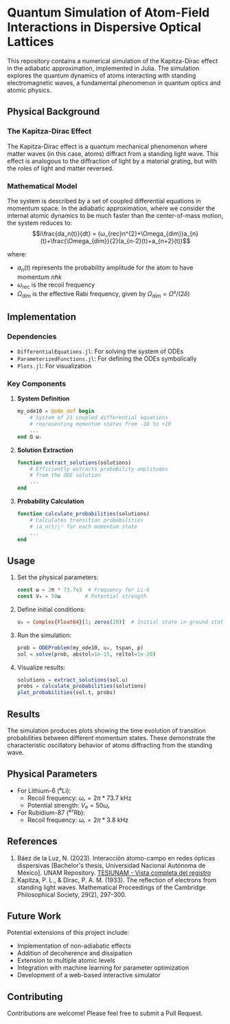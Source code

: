 # Quantum Simulation of Atom-Field Interactions in Dispersive Optical Lattices

This repository contains a numerical simulation of the Kapitza-Dirac effect in the adiabatic approximation, implemented in Julia. The simulation explores the quantum dynamics of atoms interacting with standing electromagnetic waves, a fundamental phenomenon in quantum optics and atomic physics.

## Physical Background

### The Kapitza-Dirac Effect

The Kapitza-Dirac effect is a quantum mechanical phenomenon where matter waves (in this case, atoms) diffract from a standing light wave. This effect is analogous to the diffraction of light by a material grating, but with the roles of light and matter reversed.

### Mathematical Model

The system is described by a set of coupled differential equations in momentum space. In the adiabatic approximation, where we consider the internal atomic dynamics to be much faster than the center-of-mass motion, the system reduces to:
$$i\frac{da_n(t)}{dt} = (ω_{rec}n^{2}+\Omega_{dim})a_{n}(t)+\frac{\Omega_{dim}}{2}(a_{n-2}(t)+a_{n+2}(t))$$

where:

- $a_n(t)$  represents the probability amplitude for the atom to have momentum $n\hbar k$
- $ω_{rec}$  is the recoil frequency
- $Ω_{dim}$ is the effective Rabi frequency, given by  $Ω_{dim} = Ω²/(2δ)$

## Implementation

### Dependencies

- `DifferentialEquations.jl`: For solving the system of ODEs
- `ParameterizedFunctions.jl`: For defining the ODEs symbolically
- `Plots.jl`: For visualization

### Key Components

1. **System Definition**
   
   ```julia
   my_ode10 = @ode_def begin
       # System of 21 coupled differential equations
       # representing momentum states from -10 to +10
       ...
   end Ω ωᵣ
   ```

2. **Solution Extraction**
   
   ```julia
   function extract_solutions(solutions)
       # Efficiently extracts probability amplitudes
       # from the ODE solution
       ...
   end
   ```

3. **Probability Calculation**
   
   ```julia
   function calculate_probabilities(solutions)
       # Calculates transition probabilities
       # |a_n(t)|² for each momentum state
       ...
   end
   ```

## Usage

1. Set the physical parameters:
   
   ```julia
   const ω = 2π * 73.7e3  # Frequency for Li-6
   const V₀ = 50ω        # Potential strength
   ```

2. Define initial conditions:
   
   ```julia
   u₀ = Complex{Float64}[1; zeros(20)]  # Initial state in ground state
   ```

3. Run the simulation:
   
   ```julia
   prob = ODEProblem(my_ode10, u₀, tspan, p)
   sol = solve(prob, abstol=1e-15, reltol=1e-20)
   ```

4. Visualize results:
   
   ```julia
   solutions = extract_solutions(sol.u)
   probs = calculate_probabilities(solutions)
   plot_probabilities(sol.t, probs)
   ```

## Results

The simulation produces plots showing the time evolution of transition probabilities between different momentum states. These demonstrate the characteristic oscillatory behavior of atoms diffracting from the standing wave.

## Physical Parameters

- For Lithium-6 (⁶Li):
  - Recoil frequency: $ωᵣ = 2π * 73.7$ kHz
  - Potential strength: $V₀ = 50ωᵣ$
- For Rubidium-87 (⁸⁷Rb):
  - Recoil frequency: $ωᵣ = 2π * 3.8$ kHz

## References

1. Báez de la Luz, N. (2023). Interacción átomo-campo en redes ópticas dispersivas [Bachelor's thesis, Universidad Nacional Autónoma de México]. UNAM Repository. [TESIUNAM - Vista completa del registro](https://acortar.link/QdmYmz)
2. Kapitza, P. L., & Dirac, P. A. M. (1933). The reflection of electrons from standing light waves. Mathematical Proceedings of the Cambridge Philosophical Society, 29(2), 297-300.

## Future Work

Potential extensions of this project include:

- Implementation of non-adiabatic effects
- Addition of decoherence and dissipation
- Extension to multiple atomic levels
- Integration with machine learning for parameter optimization
- Development of a web-based interactive simulator

## Contributing

Contributions are welcome! Please feel free to submit a Pull Request.
